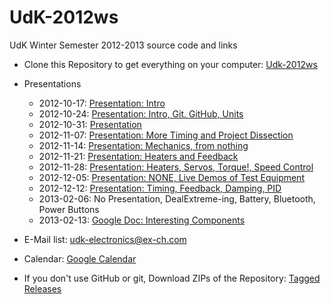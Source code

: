UdK-2012ws
==========

UdK Winter Semester 2012-2013 source code and links

* Clone this Repository to get everything on your computer: [Udk-2012ws](https://github.com/mkarau/UdK-2012ws)

* Presentations
	* 2012-10-17: [Presentation: Intro](https://docs.google.com/presentation/d/1fGxPxsbieuho_cDMp2AWyslsaPG41hMvRChRTbGIw00/edit)
	* 2012-10-24: [Presentation: Intro, Git, GitHub, Units](https://docs.google.com/presentation/d/1YchG0X-fNNPDu88kTzpbe6CcSxTAqarlkfNRaZmTDTo/edit)
	* 2012-10-31: [Presentation](https://docs.google.com/presentation/d/1HBFUgdbaNKY96zZIMon7oRHsegYqo_z4ig4FxaA8W8g/edit)
	* 2012-11-07: [Presentation: More Timing and Project Dissection](https://docs.google.com/presentation/d/1Qf-z8g8-m9E56QxVy2YxYnS6FiuNjo_ShpAD-7LUmes/edit)
	* 2012-11-14: [Presentation: Mechanics, from nothing](https://docs.google.com/presentation/d/1TGuGqc8SHlH4y3iQK69Bn3U3TAFjRazTc0QHwheeB7s/edit)
	* 2012-11-21: [Presentation: Heaters and Feedback](https://docs.google.com/presentation/d/10Et75HgwELm5fibwzO1Co-2y-Vx-SIA7nkqhOPqhcqA/edit)
	* 2012-11-28: [Presentation: Heaters, Servos, Torque!, Speed Control](https://docs.google.com/presentation/d/1PuM_DllpfptaFKGTGtWUtmzp57ggHV5iEYYpO_yGLRs/edit)
	* 2012-12-05: [Presentation: NONE, Live Demos of Test Equipment](http://en.wikipedia.org/wiki/Electronic_test_equipment)
	* 2012-12-12: [Presentation: Timing, Feedback, Damping, PID](https://docs.google.com/presentation/d/10ci_HBTKFvkulfMkq_BsN02wmNIebfyrC4ieCAMfec8/edit)
	* 2013-02-06: No Presentation, DealExtreme-ing, Battery, Bluetooth, Power Buttons
	* 2013-02-13: [Google Doc: Interesting Components](https://docs.google.com/spreadsheet/ccc?key=0AlntgME7mYREdFduOTNMcnNnem5nSVBDek50emtpbUE&usp=sharing) 

* E-Mail list: [udk-electronics@ex-ch.com](mailto:udk-electronics@ex-ch.com)

* Calendar: [Google Calendar](https://www.google.com/calendar/embed?src=jqrjvn8kv3shai09djt93eo07s%40group.calendar.google.com&ctz=Europe/Berlin)






* If you don't use GitHub or git, Download ZIPs of the Repository: [Tagged Releases](https://github.com/mkarau/UdK-2012ws/tags)
